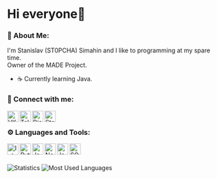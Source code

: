 # Hi everyone👋

### 👀 About Me:
I'm Stanislav (ST0PCHA) Simahin and I like to programming at my spare time.<br>
Owner of the MADE Project.<br>
- ☕️ Currently learning Java.


### 💬 Connect with me:

<a href="https://vk.com/st0pcha">
  <img align="left" alt="VK" width="26px" src="https://gspics.org/images/2021/04/01/0ClfnN.png" />
</a>

<a href="https://t.me/st0pcha">
  <img align="left" alt="Telegram" width="26px" src="https://gspics.org/images/2021/04/01/0CljIs.png" />
</a>

<a href="https://discord.com/channels/@me/556883236182032384">
  <img align="left" alt="Discord" width="26px" src="https://discord.com/assets/f9bb9c4af2b9c32a2c5ee0014661546d.png" />
</a>

<a href="https://steamcommunity.com/id/this_is_st0pcha/">
  <img align="left" alt="Steam" width="26px" src="https://gspics.org/images/2021/04/01/0ClzjK.png" />
</a>

<br />

### ⚙️ Languages and Tools:
<img align="left" alt="IntelliJ IDEA" width="26px" src="https://upload.wikimedia.org/wikipedia/commons/thumb/9/9c/IntelliJ_IDEA_Icon.svg/1200px-IntelliJ_IDEA_Icon.svg.png" />
<img align="left" alt="Python" width="26px" src="https://i.imgur.com/4pIzF9V.png" />
<img align="left" alt="JavaScript" width="26px" src="https://i.imgur.com/3u1wzwE.png" />
<img align="left" alt="Node.JS" width="26px" src="https://i.imgur.com/tYLFZBh.png" /> 
<img align="left" alt="Java" width="26px" src="https://getprogram.net/img/programs/icons/java_228.png" /> 
<img align="left" alt="SQL" width="26px" src="https://icons-for-free.com/iconfiles/png/512/file+sql+icon-1320183612970878250.png" />

<br />
<br />

![Statistics](https://github-readme-stats.vercel.app/api?username=St0pcha&show_icons=true&theme=dark)
![Most Used Languages](https://github-readme-stats.vercel.app/api/top-langs/?username=St0pcha&layout=compact&langs_count=16&theme=dark)

